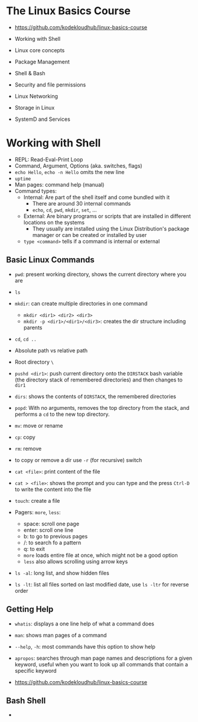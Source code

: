# The Linux Basics Course

* https://github.com/kodekloudhub/linux-basics-course

* Working with Shell
* Linux core concepts
* Package Management
* Shell & Bash
* Security and file permissions
* Linux Networking
* Storage in Linux
* SystemD and Services

# Working with Shell 

* REPL: Read-Eval-Print Loop
* Command, Argument, Options (aka. switches, flags)
* `echo Hello`, `echo -n Hello` omits the new line
* `uptime`
* Man pages: command help (manual)
* Command types: 
  * Internal: Are part of the shell itself and come bundled with it
    * There are around 30 internal commands
    * `echo`, `cd`, `pwd`, `mkdir`, `set`, ...
  * External: Are binary programs or scripts that are installed in different locations on the systems
    * They usually are installed using the Linux Distribution's package manager or can be created or installed by user
  * `type <command>` tells if a command is internal or external

## Basic Linux Commands

* `pwd`: present working directory, shows the current directory where you are
* `ls`
* `mkdir`: can create multiple directories in one command
  * `mkdir <dir1> <dir2> <dir3>`
  * `mkdir -p <dir1>/<dir1>/<dir3>`: creates the dir structure including parents
* `cd`, `cd ..`
* Absolute path vs relative path
* Root directory `\`
* `pushd <dir1>`: push current directory onto the `DIRSTACK` bash variable (the directory stack of remembered directories) and then changes to `dir1`
* `dirs`: shows the contents of `DIRSTACK`, the remembered directories
* `popd`: With  no  arguments,  removes  the  top directory  from  the stack, and performs a `cd` to the new top directory.
  
* `mv`: move or rename
* `cp`: copy
* `rm`: remove
* to copy or remove a dir use `-r` (for recursive) switch

* `cat <file>`: print content of the file
* `cat > <file>`: shows the prompt and you can type and the press `Ctrl-D` to write the content into the file
* `touch`: create a file
* Pagers: `more`, `less`:
  * space: scroll one page
  * enter: scroll one line
  * b: to go to previous pages
  * /: to search fo a pattern
  * q: to exit
  * `more` loads entire file at once, which might not be a good option
  * `less` also allows scrolling using arrow keys

* `ls -al`: long list, and show hidden files
* `ls -lt`: list all files sorted on last modified date, use `ls -ltr` for reverse order

## Getting Help

* `whatis`: displays a one line help of what a command does
* `man`: shows man pages of a command
* `--help`, `-h`: most commands have this option to show help
* `apropos`: searches through man page names and descriptions for a given keyword, useful when you want to look up all commands that contain a specific keyword

* https://github.com/kodekloudhub/linux-basics-course


## Bash Shell

* 